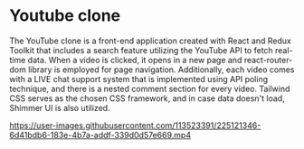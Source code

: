 # Youtube clone
The YouTube clone is a front-end application created with React and Redux Toolkit that includes a search feature utilizing the YouTube API to fetch real-time data. When a video is clicked, it opens in a new page and react-router-dom library is employed for page navigation. Additionally, each video comes with a LIVE chat support system that is implemented using API poling technique, and there is a nested comment section for every video. Tailwind CSS serves as the chosen CSS framework, and in case data doesn't load, Shimmer UI is also utilized.

https://user-images.githubusercontent.com/113523391/225121346-6d41bdb6-183e-4b7a-addf-339d0d57e669.mp4

